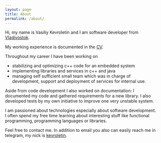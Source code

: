 ```yaml
---
layout: page
title: About
permalink: /about/
---
```



Hi, my name is Vasiliy Kevroletin and I am software developer from
[Vladivostok](https://en.wikipedia.org/wiki/Vladivostok).

My working experience is documented in the [CV](https://drive.google.com/file/d/1mYpssQXmZXHBpub5bl1paPN1dPfiYkFY/view?usp=sharing).

Throughout my career I have been working on
* stabilizing and optimizing c++ code for an embedded system
* implementing libraries and services in c++ and java
* managing self sufficient small team which was in charge of development,
  support and deployment of services for internal use.

Aside from code development I also worked on documentation: I documented my code
and gathered requirements for a new library. I also developed tests by my own
initiative to improve one very unstable system.

I am passioned about technologies especially about software development. I
often spend my free time learning about interesting stuff like
functional programming, programming languages or libraries.

Feel free to contact me. In addition to email you also can easily reach me in
telegram, my nick is [kevroletin](https://web.telegram.org/#/im?p=@kevroletin).

